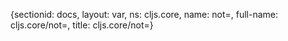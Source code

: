 {sectionid: docs, layout: var, ns: cljs.core, name: not=, full-name: cljs.core/not=,
  title: cljs.core/not=}
